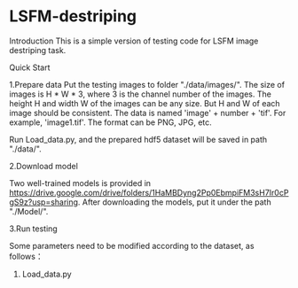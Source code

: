 # LSFM-destriping

Introduction
This is a simple version of testing code for LSFM image destriping task.


Quick Start

1.Prepare data
Put the testing images to folder "./data/images/". The size of images is H * W * 3, where 3 is the channel number of the images. The height H and width W of the images can be any size. But H and W of each image should be consistent. The data is named 'image' + number + 'tif'. For example, 'image1.tif'. The format can be PNG, JPG, etc.


Run Load_data.py, and the prepared hdf5 dataset will be saved in path "./data/".


2.Download model

Two well-trained models is provided in https://drive.google.com/drive/folders/1HaMBDyng2Pp0EbmpiFM3sH7Ir0cPgS9z?usp=sharing. After downloading the models, put it under the path "./Model/".

3.Run testing

Some parameters need to be modified according to the dataset, as follows：
1) Load_data.py
